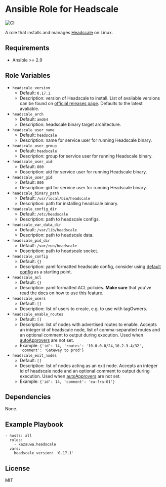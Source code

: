 # Ansible Role for Headscale

![CI](https://github.com/kazauwa/ansible-role-headscale/actions/workflows/ci.yml/badge.svg)

A role that installs and manages [Headscale](https://github.com/juanfont/headscale) on Linux.

## Requirements

- Ansible >= 2.9

## Role Variables

- `headscale_version`
  - Default: `0.17.1`
  - Description: version of Headscale to install. List of avaliable versions can be found on [official releases page](https://github.com/juanfont/headscale/releases). Defaults to the latest avaliable.
- `headscale_arch`
  - Default: `amd64`
  - Description: headscale binary target architecture.
- `headscale_user_name`
  - Default: `headscale`
  - Description: name for service user for running Headscale binary.
- `headscale_user_group`
  - Default: `headscale`
  - Description: group for service user for running Headscale binary.
- `headscale_user_uid`
  - Default: `800`
  - Description: uid for service user for running Headscale binary.
- `headscale_user_gid`
  - Default: `800`
  - Description: gid for service user for running Headscale binary.
- `headscale_binary_path`
  - Default: `/usr/local/bin/headscale`
  - Description: path for installing headscale binary.
- `headscale_config_dir`
  - Default: `/etc/headscale`
  - Description: path to headscale configs.
- `headscale_var_data_dir`
  - Default: `/var/lib/headscale`
  - Description: path to headscale data.
- `headscale_pid_dir`
  - Default: `/var/run/headscale`
  - Description: path to headscale socket.
- `headscale_config`
  - Default: `{}`
  - Description: yaml formatted headscale config, consider using [default config](https://github.com/juanfont/headscale/blob/main/config-example.yaml) as a starting point.
- `headscale_acl`
  - Default: `{}`
  - Description: yaml formatted ACL policies. **Make sure** that you've read the [docs](https://github.com/juanfont/headscale/tree/main/docs#policy-acls) on how to use this feature.
- `headscale_users`
  - Default: `[]`
  - Description: list of users to create, e.g. to use with tagOwners.
- `headscale_enable_routes`
  - Default: `[]`
  - Description: list of nodes with advertised routes to enable. Accepts an integer id of headscale node, list of comma-separated routes and an optional comment to output during execution. Used when [autoApprovers](https://tailscale.com/kb/1018/acls/#auto-approvers-for-routes-and-exit-nodes) are not set.
  - Example: `{'id': 14, 'routes': '10.0.0.0/24,10.2.3.4/32', 'comment': 'Gateway to prod'}`
- `headscale_exit_nodes`
  - Default: `[]`
  - Description: list of nodes acting as an exit node. Accepts an integer id of headscale node and an optional comment to output during execution. Used when [autoApprovers](https://tailscale.com/kb/1018/acls/#auto-approvers-for-routes-and-exit-nodes) are not set.
  - Example: `{'id': 14, 'comment': 'eu-fra-01'}`

## Dependencies

None.

## Example Playbook

    - hosts: all
      roles:
        - kazauwa.headscale
      vars:
        headscale_version: '0.17.1'

## License

MIT
